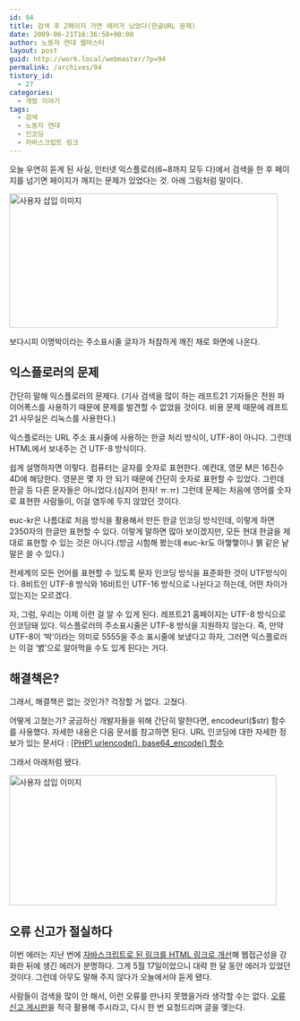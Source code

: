 ```yaml
---
id: 94
title: 검색 후 2페이지 가면 에러가 났었다(한글URL 문제)
date: 2009-06-21T16:36:58+00:00
author: 노동자 연대 웹마스터
layout: post
guid: http://work.local/webmaster/?p=94
permalink: /archives/94
tistory_id:
  - 27
categories:
  - 개발 이야기
tags:
  - 검색
  - 노동자 연대
  - 인코딩
  - 자바스크립트 링크
---
```

오늘 우연히 듣게 된 사실, 인터넷 익스플로러(6~8까지 모두 다)에서 검색을 한 후 페이지를 넘기면 페이지가 깨지는 문제가 있었다는 것. 아래 그림처럼 말이다.

<img src="http://work.local/webmaster/wp-content/uploads/1/cfile9.uf.120281564D08470D26E45D.png" class="aligncenter" width="479" height="240" alt="사용자 삽입 이미지" />

보다시피 이명박이라는 주소표시줄 글자가 처참하게 깨진 채로 화면에 나온다.

## 익스플로러의 문제

간단히 말해 익스플로러의 문제다. (기사 검색을 많이 하는 레프트21 기자들은 전원 파이어폭스를 사용하기 때문에 문제를 발견할 수 없었을 것이다. 비용 문제 때문에 레프트21 사무실은 리눅스를 사용한다.)

익스플로러는 URL 주소 표시줄에 사용하는 한글 처리 방식이, UTF-8이 아니다. 그런데 HTML에서 보내주는 건 UTF-8 방식이다.

쉽게 설명하자면 이렇다. 컴퓨터는 글자를 숫자로 표현한다. 예컨대, 영문 M은 16진수 4D에 해당한다. 영문은 몇 자 안 되기 때문에 간단히 숫자로 표현할 수 있었다. 그런데 한글 등 다른 문자들은 아니었다.(심지어 한자! ㅠ.ㅠ) 그런데 문제는 처음에 영어를 숫자로 표현한 사람들이, 이걸 염두에 두지 않았던 것이다.

euc-kr은 나름대로 처음 방식을 활용해서 만든 한글 인코딩 방식인데, 이렇게 하면 2350자의 한글만 표현할 수 있다. 이렇게 말하면 많아 보이겠지만, 모든 현대 한글을 제대로 표현할 수 있는 것은 아니다.(방금 시험해 봤는데 euc-kr도 아햏햏이나 뷁 같은 낱말은 쓸 수 있다.)

전세계의 모든 언어를 표현할 수 있도록 문자 인코딩 방식을 표준화한 것이 UTF방식이다. 8비트인 UTF-8 방식와 16비트인 UTF-16 방식으로 나뉜다고 하는데, 어떤 차이가 있는지는 모르겠다.

자, 그럼, 우리는 이제 이런 걸 알 수 있게 된다. 레프트21 홈페이지는 UTF-8 방식으로 인코딩돼 있다. 익스플로러의 주소표시줄은 UTF-8 방식을 지원하지 않는다. 즉, 만약 UTF-8이 ‘박’이라는 의미로 5555을 주소 표시줄에 보냈다고 하자, 그러면 익스플로러는 이걸 ‘밼’으로 알아먹을 수도 있게 된다는 거다.

## 해결책은?

그래서, 해결책은 없는 것인가? 걱정할 거 없다. 고쳤다.

어떻게 고쳤는가? 궁금하신 개발자들을 위해 간단히 말한다면, encodeurl($str) 함수를 사용했다. 자세한 내용은 다음 문서를 참고하면 된다. URL 인코딩에 대한 자세한 정보가 있는 문서다 : <a href="http://flashcafe.org/11227" target="_blank" class="broken_link">[PHP] urlencode(), base64_encode() 함수</a>

그래서 아래처럼 됐다.

<img src="http://work.local/webmaster/wp-content/uploads/1/cfile8.uf.1323094F4D08470D0E5CE3.png" class="aligncenter" width="477" height="233" alt="사용자 삽입 이미지" />

## 오류 신고가 절실하다

이번 에러는 지난 번에 <a href="http://work.local/webmaster/webmaster/19" target="_blank" class="broken_link">자바스크립트로 된 링크를 HTML 링크로 개선</a>해 웹접근성을 강화한 뒤에 생긴 에러가 분명하다. 그게 5월 17일이었으니 대략 한 달 동안 에러가 있었던 것이다. 그런데 아무도 말해 주지 않다가 오늘에서야 듣게 됐다.

사람들이 검색을 많이 안 해서, 이런 오류를 만나지 못했을거라 생각할 수는 없다. <a href="http://work.local/webmaster/webmaster/19" target="_blank" class="broken_link">오류 신고 게시판</a>을 적극 활용해 주시라고, 다시 한 번 요청드리며 글을 맺는다.